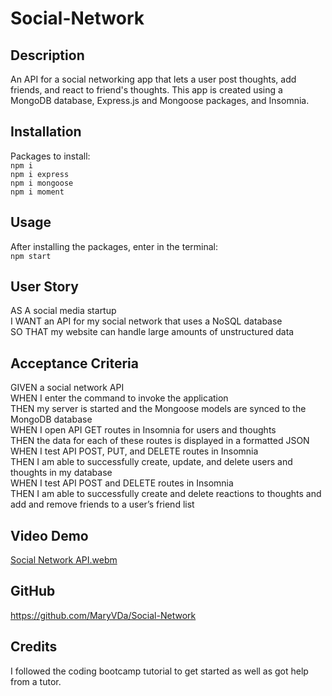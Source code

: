 # Social-Network

## Description
An API for a social networking app that lets a user post thoughts, add friends, and react to friend's thoughts. This app is created using a MongoDB database, Express.js and Mongoose packages, and Insomnia.

## Installation
Packages to install:   
```npm i```   
```npm i express```   
```npm i mongoose```   
```npm i moment```

## Usage
After installing the packages, enter in the terminal:   
```npm start```   

## User Story
AS A social media startup   
I WANT an API for my social network that uses a NoSQL database   
SO THAT my website can handle large amounts of unstructured data   

## Acceptance Criteria
GIVEN a social network API   
WHEN I enter the command to invoke the application   
THEN my server is started and the Mongoose models are synced to the MongoDB database   
WHEN I open API GET routes in Insomnia for users and thoughts   
THEN the data for each of these routes is displayed in a formatted JSON   
WHEN I test API POST, PUT, and DELETE routes in Insomnia   
THEN I am able to successfully create, update, and delete users and thoughts in my database   
WHEN I test API POST and DELETE routes in Insomnia   
THEN I am able to successfully create and delete reactions to thoughts and add and remove friends to a user’s friend list   

## Video Demo
[Social Network API.webm](https://github.com/MaryVDa/Social-Network/assets/122223756/6cb1f9dd-4668-410d-ab8d-7666f3ac29f9)

## GitHub
https://github.com/MaryVDa/Social-Network

## Credits
I followed the coding bootcamp tutorial to get started as well as got help from a tutor.
